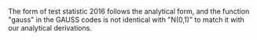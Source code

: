 The form of test statistic 2016 follows the analytical form, and the function "gauss" in the GAUSS codes is not identical with "N(0,1)" to match it with our analytical derivations.
